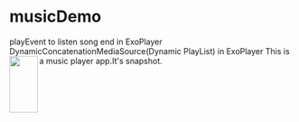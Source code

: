 # musicDemo
playEvent to listen song end in ExoPlayer
DynamicConcatenationMediaSource(Dynamic PlayList) in ExoPlayer 
This is a music player app.It's snapshot.
<a href="url"><img src="https://github.com/FightJames/blog/blob/master/musicDemo/main_page.jpg" align="left" height="100" width="50" ></a>
